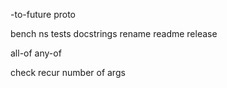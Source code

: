 
-to-future proto

bench ns
tests
docstrings
rename
readme
release

all-of
any-of

check recur number of args
